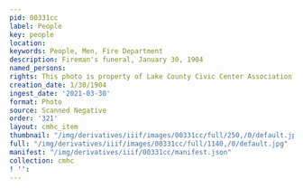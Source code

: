 ```yaml
---
pid: 00331cc
label: People
key: people
location: 
keywords: People, Men, Fire Department
description: Fireman's funeral, January 30, 1904
named_persons: 
rights: This photo is property of Lake County Civic Center Association.
creation_date: 1/30/1904
ingest_date: '2021-03-30'
format: Photo
source: Scanned Negative
order: '321'
layout: cmhc_item
thumbnail: "/img/derivatives/iiif/images/00331cc/full/250,/0/default.jpg"
full: "/img/derivatives/iiif/images/00331cc/full/1140,/0/default.jpg"
manifest: "/img/derivatives/iiif/00331cc/manifest.json"
collection: cmhc
! '': 
---
```

